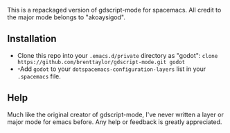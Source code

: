 This is a repackaged version of gdscript-mode for spacemacs.  All credit to the major mode belongs to "akoaysigod".

## Installation
- Clone this repo into your `.emacs.d/private` directory as "godot":  `clone https://github.com/brenttaylor/gdscript-mode.git godot`
- -Add `godot` to your `dotspacemacs-configuration-layers` list in your `.spacemacs` file.

## Help
Much like the original creator of gdscript-mode, I've never written a layer or major mode for emacs before.  Any help or feedback is greatly appreciated.
